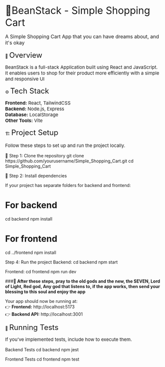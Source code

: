 <span style="font-size:32px;">🍂BeanStack - Simple Shopping Cart</span>
<p style="font-size:16px;">A Simple Shopping Cart App that you can have dreams about, and it's okay</p>

🧩 <span style="font-size:24px;">Overview</span>
<p style="font-size:15px;">
  BeanStack is a full-stack Application built using React and JavaScript. It enables users to shop for their product more 
  efficiently with a simple and responsive UI 
</p>

⚙️ <span style="font-size:24px;">Tech Stack</span>
<p style="font-size:15px;"> 
  <strong>Frontend:</strong> React, TailwindCSS
  <br> <strong>Backend:</strong> Node.js, Express<br> 
  <strong>Database:</strong> LocalStorage<br> <strong>
  Other Tools:</strong> Vite </p>

🏗️ <span style="font-size:24px;">Project Setup</span>
<p style="font-size:15px;">Follow these steps to set up and run the project locally.</p>
🔹 Step 1: Clone the repository
git clone https://github.com/yourusername/Simple_Shopping_Cart.git
cd Simple_Shopping_Cart

🔹 Step 2: Install dependencies

If your project has separate folders for backend and frontend:

# For backend
cd backend
npm install

# For frontend
cd ../frontend
npm install  

Step 4: Run the project
Backend:
cd backend
npm start

Frontend:
cd frontend
npm run dev

###<strong>🙏 After these steps, pray to the old gods and the new, the SEVEN, Lord of Light, Red god, 
Any god that listens to, if the app works, then send your blessing to this soul and enjoy the app</strong> 

<p style="font-size:14px;"> Your app should now be running at:<br> 👉 
  <b>Frontend:</b> http://localhost:5173 <br>
  👉 <b>Backend API:</b> http://localhost:3001 </p>

🧪 <span style="font-size:24px;">Running Tests</span>
<p style="font-size:15px;">If you’ve implemented tests, include how to execute them.</p>
Backend Tests
cd backend
npm jest

Frontend Tests
cd frontend
npm test  
